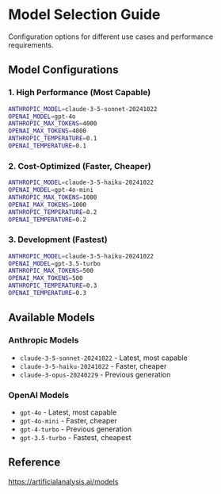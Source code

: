 # Model Selection Guide

Configuration options for different use cases and performance requirements.

## Model Configurations

### 1. High Performance (Most Capable)

```bash
ANTHROPIC_MODEL=claude-3-5-sonnet-20241022
OPENAI_MODEL=gpt-4o
ANTHROPIC_MAX_TOKENS=4000
OPENAI_MAX_TOKENS=4000
ANTHROPIC_TEMPERATURE=0.1
OPENAI_TEMPERATURE=0.1
```

### 2. Cost-Optimized (Faster, Cheaper)

```bash
ANTHROPIC_MODEL=claude-3-5-haiku-20241022
OPENAI_MODEL=gpt-4o-mini
ANTHROPIC_MAX_TOKENS=1000
OPENAI_MAX_TOKENS=1000
ANTHROPIC_TEMPERATURE=0.2
OPENAI_TEMPERATURE=0.2
```

### 3. Development (Fastest)

```bash
ANTHROPIC_MODEL=claude-3-5-haiku-20241022
OPENAI_MODEL=gpt-3.5-turbo
ANTHROPIC_MAX_TOKENS=500
OPENAI_MAX_TOKENS=500
ANTHROPIC_TEMPERATURE=0.3
OPENAI_TEMPERATURE=0.3
```

## Available Models

### Anthropic Models

- `claude-3-5-sonnet-20241022` - Latest, most capable
- `claude-3-5-haiku-20241022` - Faster, cheaper
- `claude-3-opus-20240229` - Previous generation

### OpenAI Models

- `gpt-4o` - Latest, most capable
- `gpt-4o-mini` - Faster, cheaper
- `gpt-4-turbo` - Previous generation
- `gpt-3.5-turbo` - Fastest, cheapest

## Reference

https://artificialanalysis.ai/models
